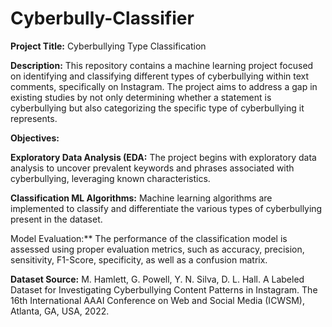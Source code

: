 # Cyberbully-Classifier
**Project Title:** Cyberbullying Type Classification

**Description:**
This repository contains a machine learning project focused on identifying and classifying different types of cyberbullying within text comments, specifically on Instagram. The project aims to address a gap in existing studies by not only determining whether a statement is cyberbullying but also categorizing the specific type of cyberbullying it represents.

**Objectives:**

**Exploratory Data Analysis (EDA:** The project begins with exploratory data analysis to uncover prevalent keywords and phrases associated with cyberbullying, leveraging known characteristics.

**Classification ML Algorithms:** Machine learning algorithms are implemented to classify and differentiate the various types of cyberbullying present in the dataset.

Model Evaluation:** The performance of the classification model is assessed using proper evaluation metrics, such as accuracy, precision, sensitivity, F1-Score, specificity, as well as a confusion matrix.

**Dataset Source:**
M. Hamlett, G. Powell, Y. N. Silva, D. L. Hall. A Labeled Dataset for Investigating Cyberbullying Content Patterns in Instagram. The 16th International AAAI Conference on Web and Social Media (ICWSM), Atlanta, GA, USA, 2022.



